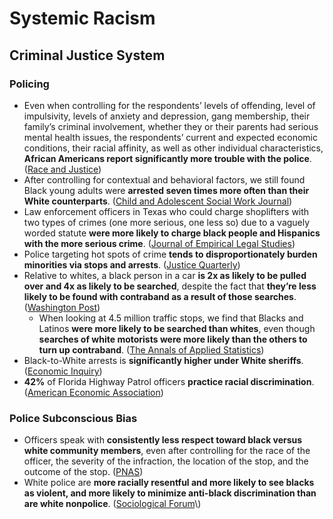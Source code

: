 # Systemic Racism

## Criminal Justice System

### Policing

* Even when controlling for the respondents’ levels of offending, level of impulsivity, levels of anxiety and depression, gang membership, their family’s criminal involvement, whether they or their parents had serious mental health issues, the respondents’ current and expected economic conditions, their racial affinity, as well as other individual characteristics, **African Americans report significantly more trouble with the police**. \([Race and Justice](https://ia601404.us.archive.org/17/items/race-and-justice-volume-issue-2017-doi-10.1177-2153368717697104-unnever-james-ow/Race%20and%20Justice%20Volume%20issue%202017%20%5Bdoi%2010.1177_2153368717697104%5D%20Unnever%2C%20James%3B%20Owusu-Bempah%2C%20Akwasi%3B%20Deryol%2C%20Rustu%20--%20A%20Test%20of%20the%20Differential%20Involvement%20Hypothesis.pdf)\)
* After controlling for contextual and behavioral factors, we still found Black young adults were **arrested seven times more often than their White counterparts**. \([Child and Adolescent Social Work Journal](https://sci-hub.st/10.1007/s10560-019-00618-7)\)
* Law enforcement officers in Texas who could charge shoplifters with two types of crimes \(one more serious, one less so\) due to a vaguely worded statute **were more likely to charge black people and Hispanics with the more serious crime**. \([Journal of Empirical Legal Studies](https://sci-hub.se/10.1111/jels.12201)\)
* Police targeting hot spots of crime **tends to disproportionately burden minorities via stops and arrests**. \([Justice Quarterly](https://sci-hub.se/10.1080/07418825.2019.1630471)\)
* Relative to whites, a black person in a car **is 2x as likely to be pulled over and 4x as likely to be searched**, despite the fact that **they’re less likely to be found with contraband as a result of those searches**. \([Washington Post](https://www.washingtonpost.com/news/monkey-cage/wp/2018/07/17/what-data-on-20-million-traffic-stops-can-tell-us-about-driving-while-black/)\)
  * When looking at 4.5 million traffic stops, we find that Blacks and Latinos **were more likely to be searched than whites**, even though **searches of white motorists were more likely than the others to turn up contraband**. \([The Annals of Applied Statistics](https://projecteuclid.org/journals/annals-of-applied-statistics/volume-11/issue-3/The-problem-of-infra-marginality-in-outcome-tests-for-discrimination/10.1214/17-AOAS1058.full)\)
* Black-to-White arrests is **significantly higher under White sheriffs**. \([Economic Inquiry](https://people.ucsc.edu/~gbulman/lawenforcement_2019.pdf)\)
* **42%** of Florida Highway Patrol officers **practice racial discrimination**. \([American Economic Association](https://www.aeaweb.org/articles?id=10.1257/aer.20181607)\)

### Police Subconscious Bias

* Officers speak with **consistently less respect toward black versus white community members**, even after controlling for the race of the officer, the severity of the infraction, the location of the stop, and the outcome of the stop. \([PNAS](https://www.pnas.org/content/pnas/early/2017/05/30/1702413114.full.pdf)\)
* White police are **more racially resentful and more likely to see blacks as violent, and more likely to minimize anti-black discrimination than are white nonpolice**. \([Sociological Forum](https://www.researchgate.net/publication/319660605_More_Black_than_Blue_Comparing_the_Racial_Attitudes_of_Police_to_Citizens')\)



